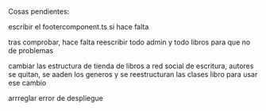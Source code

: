Cosas pendientes:

escribir el footercomponent.ts si hace falta

tras comprobar, hace falta reescribir todo admin y todo libros para que no de problemas

cambiar las estructura de tienda de libros a red social de escritura, autores se quitan, se aaden los generos y se reestructuran las clases libro para usar ese cambio

arrreglar error de despliegue
